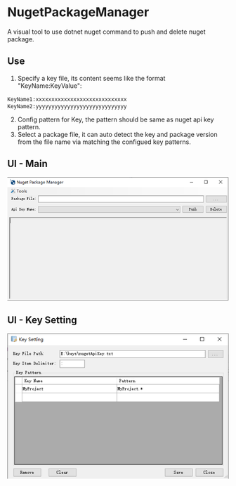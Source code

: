 # NugetPackageManager
A visual tool to use dotnet nuget command to push and delete nuget package.

## Use
1. Specify a key file, its content seems like the format "KeyName:KeyValue":
~~~
KeyName1:xxxxxxxxxxxxxxxxxxxxxxxxxxxxx
KeyName2:yyyyyyyyyyyyyyyyyyyyyyyyyyyyy
~~~
2. Config pattern for Key, the pattern should be same as nuget api key pattern.
3. Select a package file, it can auto detect the key and package version from the file name via matching the configued key patterns.

## UI - Main
![Main](https://github.com/victor-wiki/StaticResources/blob/master/StaticResources/images/projs/NugetPackageManager/Main.png?raw=true&rid=1)

## UI - Key Setting
![Key Setting](https://github.com/victor-wiki/StaticResources/blob/master/StaticResources/images/projs/NugetPackageManager/KeySetting.png?raw=true&rid=1)
